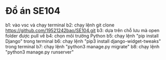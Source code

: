 # Đồ án SE104
b1: vào vsc và chạy terminal
b2: chạy lệnh git clone https://github.com/19521242bao/SE104.git
b3: dựa trên chỗ lưu mà open folder được pull về
b4: chọn môi trường Python
b5: chạy lệnh "pip install Django" trong terminal
b6: chạy lệnh "pip3 install django-widget-tweaks" trong terminal
b7: chạy lệnh "python3 manage.py migrate"
b8: chạy lệnh "python3 manage.py runserver"
